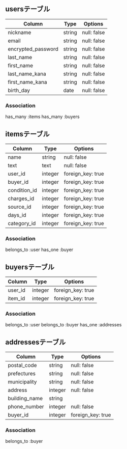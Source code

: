 ## usersテーブル
  |Column                |Type    |Options    |
  |----------------------|--------|-----------|
  |nickname              |string  |null: false|
  |email                 |string  |null: false|
  |encrypted_password    |string  |null: false|
  |last_name             |string  |null: false|
  |first_name            |string  |null: false|
  |last_name_kana        |string  |null: false|
  |first_name_kana       |string  |null: false|
  |birth_day             |date    |null: false|
### Association
  has_many :items
  has_many :buyers


## itemsテーブル
  |Column      |Type   |Options          |
  |------------|-------|-----------------|
  |name        |string |null: false      |
  |text        |text   |null: false      |
  |user_id     |integer|foreign_key: true|
  |buyer_id    |integer|foreign_key: true|
  |condition_id|integer|foreign_key: true|
  |charges_id  |integer|foreign_key: true|
  |source_id   |integer|foreign_key: true|
  |days_id     |integer|foreign_key: true|
  |category_id |integer|foreign_key: true|
### Association
  belongs_to :user
  has_one :buyer


## buyersテーブル
  |Column |Type   |Options          |
  |-------|-------|-----------------|
  |user_id|integer|foreign_key: true|
  |item_id|integer|foreign_key: true|
### Association
  belongs_to :user
  belongs_to :buyer
  has_one :addresses


## addressesテーブル
  |Column       |Type   |Options          |
  |-------------|-------|-----------------|
  |postal_code  |string |null: false      |
  |prefectures  |string |null: false      |
  |municipality |string |null: false      |
  |address      |integer|null: false      |
  |building_name|string |                 |
  |phone_number |integer|null: false      |
  |buyer_id     |integer|foreign_key: true|
### Association
  belongs_to :buyer
